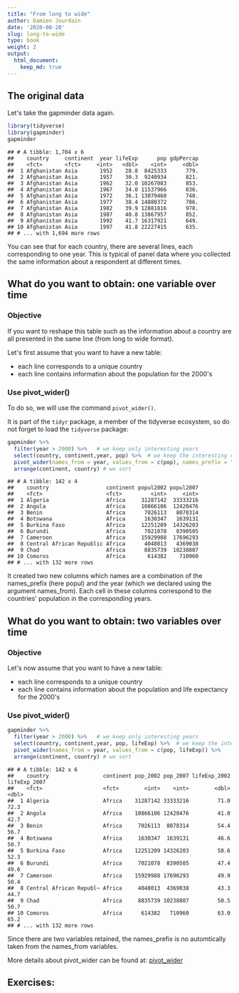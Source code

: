 ```yaml
---
title: "From long to wide" 
author: Damien Jourdain
date: '2020-08-20'
slug: long-to-wide
type: book
weight: 2
output:
  html_document:
    keep_md: true
---
```



## The original data

Let's take the gapminder data again. 


```r
library(tidyverse)
library(gapminder)
gapminder
```

```
## # A tibble: 1,704 x 6
##    country     continent  year lifeExp      pop gdpPercap
##    <fct>       <fct>     <int>   <dbl>    <int>     <dbl>
##  1 Afghanistan Asia       1952    28.8  8425333      779.
##  2 Afghanistan Asia       1957    30.3  9240934      821.
##  3 Afghanistan Asia       1962    32.0 10267083      853.
##  4 Afghanistan Asia       1967    34.0 11537966      836.
##  5 Afghanistan Asia       1972    36.1 13079460      740.
##  6 Afghanistan Asia       1977    38.4 14880372      786.
##  7 Afghanistan Asia       1982    39.9 12881816      978.
##  8 Afghanistan Asia       1987    40.8 13867957      852.
##  9 Afghanistan Asia       1992    41.7 16317921      649.
## 10 Afghanistan Asia       1997    41.8 22227415      635.
## # ... with 1,694 more rows
```

You can see that for each country, there are several lines, each corresponding to one year.
This is typical of panel data where you collected the same information about a respondent at different times.

## What do you want to obtain: one variable over time

### Objective
If you want to reshape this table such as the information about a country are all presented in the same line (from long to wide format).

Let's first assume that you want to have a new table:

+ each line corresponds to a unique country
+ each line contains information about the population for the 2000's


### Use pivot_wider()

To do so, we will use the command `pivot_wider()`. 

It is part of the `tidyr` package, a member of the tidyverse ecosystem, so do not forget to load the `tidyverse` package:


```r
gapminder %>% 
  filter(year > 2000) %>%   # we keep only interesting years
  select(country, continent,year, pop) %>%  # we keep the interesting variables
  pivot_wider(names_from = year, values_from = c(pop), names_prefix = "popul") %>%
  arrange(continent, country) # we sort
```

```
## # A tibble: 142 x 4
##    country                  continent popul2002 popul2007
##    <fct>                    <fct>         <int>     <int>
##  1 Algeria                  Africa     31287142  33333216
##  2 Angola                   Africa     10866106  12420476
##  3 Benin                    Africa      7026113   8078314
##  4 Botswana                 Africa      1630347   1639131
##  5 Burkina Faso             Africa     12251209  14326203
##  6 Burundi                  Africa      7021078   8390505
##  7 Cameroon                 Africa     15929988  17696293
##  8 Central African Republic Africa      4048013   4369038
##  9 Chad                     Africa      8835739  10238807
## 10 Comoros                  Africa       614382    710960
## # ... with 132 more rows
```

It created two new columns which names are a combination of the names_prefix (here popul) and the year (which we declared using the argument names_from). Each cell in these columns correspond to the countries' population in the corresponding years.

## What do you want to obtain: two variables over time

### Objective

Let's now assume that you want to have a new table:

+ each line corresponds to a unique country
+ each line contains information about the population and life expectancy for the 2000's

### Use pivot_wider()


```r
gapminder %>% 
  filter(year > 2000) %>%   # we keep only interesting years
  select(country, continent,year, pop, lifeExp) %>%  # we keep the interesting variables
  pivot_wider(names_from = year, values_from = c(pop, lifeExp)) %>%
  arrange(continent, country) # we sort
```

```
## # A tibble: 142 x 6
##    country                 continent pop_2002 pop_2007 lifeExp_2002 lifeExp_2007
##    <fct>                   <fct>        <int>    <int>        <dbl>        <dbl>
##  1 Algeria                 Africa    31287142 33333216         71.0         72.3
##  2 Angola                  Africa    10866106 12420476         41.0         42.7
##  3 Benin                   Africa     7026113  8078314         54.4         56.7
##  4 Botswana                Africa     1630347  1639131         46.6         50.7
##  5 Burkina Faso            Africa    12251209 14326203         50.6         52.3
##  6 Burundi                 Africa     7021078  8390505         47.4         49.6
##  7 Cameroon                Africa    15929988 17696293         49.9         50.4
##  8 Central African Republ~ Africa     4048013  4369038         43.3         44.7
##  9 Chad                    Africa     8835739 10238807         50.5         50.7
## 10 Comoros                 Africa      614382   710960         63.0         65.2
## # ... with 132 more rows
```

Since there are two variables retained, the names_prefix is no automtically taken from the names_from variables.


More details about pivot_wider can be found at: <a href="https://tidyr.tidyverse.org/reference/pivot_wider.html" target="_blank">pivot_wider</a>


## Exercises:
